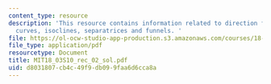 ```yaml
---
content_type: resource
description: 'This resource contains information related to direction fields, integral
  curves, isoclines, separatrices and funnels. '
file: https://ol-ocw-studio-app-production.s3.amazonaws.com/courses/18-03-differential-equations-spring-2010/d8031807cb4c49f9db099faa6d6cca8a_MIT18_03S10_rec_02_sol.pdf
file_type: application/pdf
resourcetype: Document
title: MIT18_03S10_rec_02_sol.pdf
uid: d8031807-cb4c-49f9-db09-9faa6d6cca8a
---
```

